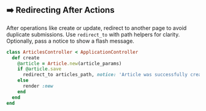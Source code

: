## ➡️ Redirecting After Actions

After operations like create or update, redirect to another page to avoid duplicate submissions. Use `redirect_to` with path helpers for clarity. Optionally, pass a notice to show a flash message.

```ruby
class ArticlesController < ApplicationController
  def create
    @article = Article.new(article_params)
    if @article.save
      redirect_to articles_path, notice: 'Article was successfully created.'
    else
      render :new
    end
  end
end
```